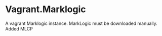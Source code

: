# Vagrant.Marklogic
A vagrant Marklogic instance. MarkLogic must be downloaded manually. 
Added MLCP

